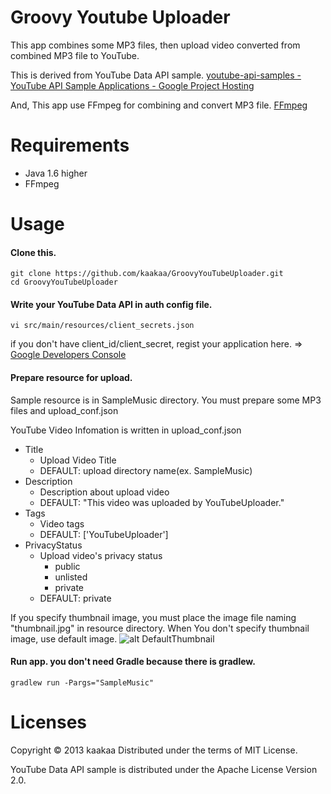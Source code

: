 Groovy Youtube Uploader
=======================

This app combines some MP3 files, then upload video converted from combined MP3 file to YouTube.

This is derived from YouTube Data API sample.
[youtube-api-samples - YouTube API Sample Applications - Google Project Hosting](https://code.google.com/p/youtube-api-samples/source/browse/#git%2Fsamples%2Fjava%2Fyoutube-cmdline-uploadvideo-sample "youtube-api-samples - YouTube API Sample Applications - Google Project Hosting")

And, This app use FFmpeg for combining and convert MP3 file.
[FFmpeg](http://www.ffmpeg.org/ "FFmpeg")

Requirements
============

* Java 1.6 higher
* FFmpeg

Usage
=====

#### Clone this.

```
git clone https://github.com/kaakaa/GroovyYouTubeUploader.git
cd GroovyYouTubeUploader
```

#### Write your YouTube Data API in auth config file.

```
vi src/main/resources/client_secrets.json
```

if you don't have client_id/client_secret, regist your application here. 
  => [Google Developers Console](https://code.google.com/apis/console/?api=youtube "Google Developers Console")


#### Prepare resource for upload.

Sample resource is in SampleMusic directory.
You must prepare some MP3 files and upload_conf.json

YouTube Video Infomation is written in upload_conf.json
- Title
  - Upload Video Title
  - DEFAULT: upload directory name(ex. SampleMusic)
- Description
  - Description about upload video
  - DEFAULT: "This video was uploaded by YouTubeUploader."
- Tags
  - Video tags
  - DEFAULT: ['YouTubeUploader']
- PrivacyStatus
  - Upload video's privacy status
    - public
    - unlisted
    - private
  - DEFAULT: private


If you specify thumbnail image, you must place the image file naming "thumbnail.jpg" in resource directory.
When You don't specify thumbnail image, use default image.
![alt DefaultThumbnail](https://raw2.github.com/kaakaa/GroovyYouTubeUploader/master/src/main/resources/default.jpg "DefaultThumbnail")


#### Run app. you don't need Gradle because there is gradlew.

  ```
  gradlew run -Pargs="SampleMusic"
  ```

Licenses
========

Copyright © 2013 kaakaa Distributed under the terms of MIT License.

YouTube Data API sample is distributed under the Apache License Version 2.0.
